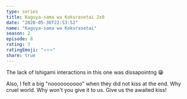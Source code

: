 ```yaml
--- 
type: series 
title: Kaguya-sama wa Kokurasetai 2x8 
date: "2020-05-30T22:53:52" 
name: "Kaguya-sama wa Kokurasetai" 
season: 2 
episode: 8 
rating: 3 
ratingEmoji: "⭐️⭐️⭐️" 
share: true 
---
```


The lack of Ishigami interactions in this one was dissapointng 😁

Also, I felt a big "noooooooooo" when they did not kiss at the end. Why cruel world. Why won't you give it to us. Give us the awaited kiss!
